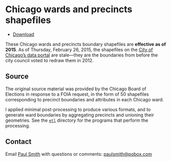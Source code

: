 Chicago wards and precincts shapefiles
======================================

* [Download](https://paulsmith.github.io/chicago_wards_and_precincts/)

These Chicago wards and precincts boundary shapefiles are **effective as of
2015**. As of Thursday, February 26, 2015, the shapefiles on the [City of
Chicago’s data portal](https://data.cityofchicago.org/) are stale—they are the
boundaries from before the city council voted to redraw them in 2012.

Source
------

The original source material was provided by the Chicago Board of
Elections in response to a FOIA request, in the form of 50 shapefiles
corresponding to precinct boundaries and attributes in each Chicago ward.

I applied minimal post-processing to produce various formats, and to generate
ward boundaries by aggregating precincts and unioning their geometries. See the
[`etl`](https://github.com/paulsmith/chicago_wards_and_precincts/tree/master/etl)
directory for the programs that perform the processing.

Contact
-------

Email [Paul Smith](https://pauladamsmith.com/) with questions or comments: [paulsmith@pobox.com](mailto:paulsmith@pobox.com)
